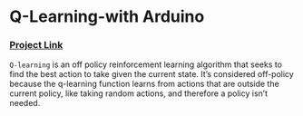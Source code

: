 # Q-Learning-with Arduino 
 
 ### [Project Link](!http://www.google)
 
 `Q-learning` is an off policy reinforcement learning algorithm that seeks to find the best action to take given the current state. It’s considered off-policy because the q-learning function learns from actions that are outside the current policy, like taking random actions, and therefore a policy isn’t needed. 
